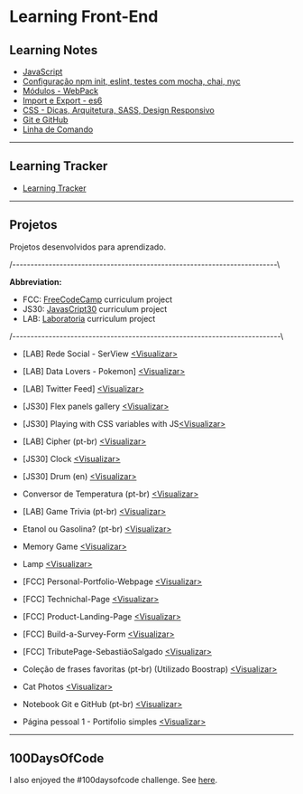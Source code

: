 # Learning Front-End

## Learning Notes

* [JavaScript](https://hlays.github.io/learning-front-end/learning-js)
* [Configuração npm init, eslint, testes com mocha, chai, nyc](https://hlays.github.io/learning-front-end/notes/config-npm-eslint-nyc-mocha/)
* [Módulos - WebPack](https://hlays.github.io/learning-front-end/notes/modules-webpack/)
* [Import e Export - es6](https://hlays.github.io/learning-front-end/notes/import-export/)
* [CSS - Dicas, Arquitetura, SASS, Design Responsivo](https://hlays.github.io/learning-front-end/learning-css/)
* [Git e GitHub](https://hlays.github.io/learning-front-end/projects/Git-GitHub-MyNotebook/)
* [Linha de Comando](https://hlays.github.io/linha-de-comando/)

---
## Learning Tracker
* [Learning Tracker](https://hlays.github.io/learning-track/)

---

## Projetos
Projetos desenvolvidos para aprendizado.

/-------------------------------------------------------------------------\

  **Abbreviation:**                                                         
- FCC:  [FreeCodeCamp](https://www.freecodecamp.org/) curriculum project 
- JS30:  [JavasCript30](https://javascript30.com/) curriculum project    
- LAB:  [Laboratoria](http://laboratoria.la/) curriculum project     

/--------------------------------------------------------------------------\

* [LAB] Rede Social - SerView [<Visualizar\>](https://serview-2019.firebaseapp.com/)

* [LAB] Data Lovers - Pokemon] [<Visualizar\>](https://hlays.github.io/data-lovers/)

* [LAB] Twitter Feed] [<Visualizar\>](https://hlays.github.io/twitter-lab/)

* [JS30] Flex panels gallery [<Visualizar\>](https://hlays.github.io/learning-front-end/js30-flex-panels-gallery/)

* [JS30] Playing with CSS variables with JS[<Visualizar\>](https://hlays.github.io/learning-front-end/projects/js30-playing-with-css-var/)

* [LAB] Cipher (pt-br) [<Visualizar\>](https://hlays.github.io/caesar-cipher/src/index.html)

* [JS30] Clock [<Visualizar\>](https://hlays.github.io/learning-front-end/projects/JS30-clock/)

* [JS30] Drum (en) [<Visualizar\>](https://hlays.github.io/learning-front-end/projects/JS30-Drum/)

* Conversor de Temperatura (pt-br) [<Visualizar\>](https://hlays.github.io/learning-front-end/projects/Projeto-Conversor-de-Temperatura/)

* [LAB] Game Trivia (pt-br) [<Visualizar\>](https://hlays.github.io/learning-front-end/projects/Projeto_Trivia/)

* Etanol ou Gasolina? (pt-br) [<Visualizar\>](https://hlays.github.io/learning-front-end/projects/Projeto-Etanol-ou-Gasolina/)

* Memory Game [<Visualizar\>](https://hlays.github.io/learning-front-end/projects/memory-game/)

* Lamp [<Visualizar\>](https://hlays.github.io/learning-front-end/projects/Lamp/)

* [FCC] Personal-Portfolio-Webpage [<Visualizar\>](https://hlays.github.io/FreeCodeCamp/Responsive-Web-Design-Projects/FCC5-Personal-Portfolio-Webpage/)

*  [FCC] Technichal-Page [<Visualizar\>](https://hlays.github.io/FreeCodeCamp/Responsive-Web-Design-Projects/FCC4-Technichal-Page/)

*  [FCC] Product-Landing-Page [<Visualizar\>](https://hlays.github.io/FreeCodeCamp/Responsive-Web-Design-Projects/FCC3-Product-Landing-Page/)

*  [FCC] Build-a-Survey-Form [<Visualizar\>](https://hlays.github.io/FreeCodeCamp/Responsive-Web-Design-Projects/FCC2-Build-a-Survey-Form/)

*  [FCC] TributePage-SebastiãoSalgado [<Visualizar\>](https://hlays.github.io/FreeCodeCamp/Responsive-Web-Design-Projects/FCC1-TributePage-SebastiaoSalgado/)

* Coleção de frases favoritas (pt-br) (Utilizado Boostrap) [<Visualizar\>](https://hlays.github.io/learning-front-end/projects/Frases-com-Bootstrap/)

* Cat Photos [<Visualizar\>](https://hlays.github.io/learning-front-end/projects/cats-photos/)

* Notebook Git e GitHub (pt-br) [<Visualizar\>](https://hlays.github.io/learning-front-end/projects/Git-GitHub-MyNotebook/)

* Página pessoal 1 - Portifolio simples [<Visualizar\>](https://hlays.github.io/learning-front-end/projects/Pagina-Pessoal-1/)

---

## 100DaysOfCode

I also enjoyed the #100daysofcode challenge. See [here](https://github.com/hlays/My-100-days-of-Code/blob/master/r1-log.md).